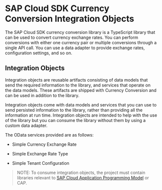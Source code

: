 # SAP Cloud SDK Currency Conversion Integration Objects

The SAP Cloud SDK currency conversion library is a TypeScript library that can be used to convert currency exchange rates. You can perform conversions with either one currency pair or multiple conversions through a single API call. You can use a data adapter to provide exchange rates, configuration settings, and so on.

## Integration Objects

Integration objects are reusable artifacts consisting of data models that send the required information to the library, and services that operate on the data models. These artifacts are shipped with Currency Conversion and can be used in addition to the library.

Integration objects come with data models and services that you can use to send persisted information to the library, rather than providing all the information at run time. Integration objects are intended to help with the use of the library but you can consume the library without them by using a custom data adapter.

The OData services provided are as follows:

* Simple Currency Exchange Rate

* Simple Exchange Rate Type

* Simple Tenant Configuration

> NOTE:
To consume integration objects, the project must contain libraries relevant to [SAP Cloud Application Programming Model](https://cap.cloud.sap/docs/) or CAP.
